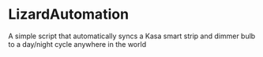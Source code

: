 # LizardAutomation
A simple script that automatically syncs a Kasa smart strip and dimmer bulb to a day/night cycle anywhere in the world
